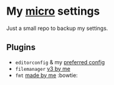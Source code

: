 # My [micro](https://github.com/zyedidia/micro) settings

Just a small repo to backup my settings.

## Plugins

* `editorconfig` & my [preferred config](./.editorconfig)
* `filemanager` [v3 by me](https://github.com/sum01/filemanager-plugin/tree/v3)
* `fmt` [made by me](https://github.com/sum01/fmt-micro) :bowtie:
